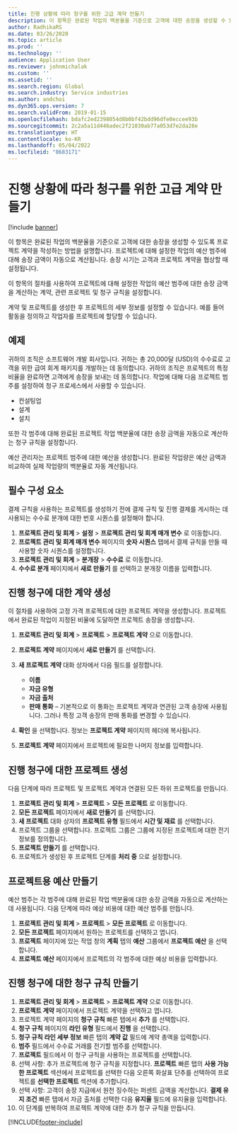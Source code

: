 ```yaml
---
title: 진행 상황에 따라 청구를 위한 고급 계약 만들기
description: 이 항목은 완료된 작업의 백분율을 기준으로 고객에 대한 송장을 생성할 수 있도록 프로젝트 계약을 작성하는 방법을 설명합니다.
author: RadhikaRS
ms.date: 03/26/2020
ms.topic: article
ms.prod: ''
ms.technology: ''
audience: Application User
ms.reviewer: johnmichalak
ms.custom: ''
ms.assetid: ''
ms.search.region: Global
ms.search.industry: Service industries
ms.author: andchoi
ms.dyn365.ops.version: 7
ms.search.validFrom: 2019-01-15
ms.openlocfilehash: bdafc2ed2398054d8b0bf42bdd96dfe0eccee93b
ms.sourcegitcommit: 2c2a5a11d446adec2f21030ab77a053d7e2da28e
ms.translationtype: HT
ms.contentlocale: ko-KR
ms.lasthandoff: 05/04/2022
ms.locfileid: "8683171"
---
```

# <a name="create-advanced-contracts-for-billing-based-on-progress"></a>진행 상황에 따라 청구를 위한 고급 계약 만들기
[!include [banner](../includes/banner.md)]

이 항목은 완료된 작업의 백분율을 기준으로 고객에 대한 송장을 생성할 수 있도록 프로젝트 계약을 작성하는 방법을 설명합니다. 프로젝트에 대해 설정한 작업의 예산 범주에 대해 송장 금액이 자동으로 계산됩니다. 송장 시기는 고객과 프로젝트 계약을 협상할 때 설정됩니다.

이 항목의 절차를 사용하여 프로젝트에 대해 설정한 작업의 예산 범주에 대한 송장 금액을 계산하는 계약, 관련 프로젝트 및 청구 규칙을 설정합니다.

계약 및 프로젝트를 생성한 후 프로젝트의 세부 정보를 설정할 수 있습니다. 예를 들어 활동을 정의하고 작업자를 프로젝트에 할당할 수 있습니다.

## <a name="example"></a>예제

귀하의 조직은 소프트웨어 개발 회사입니다. 귀하는 총 20,000달 (USD)의 수수료로 고객을 위한 급여 회계 패키지를 개발하는 데 동의합니다. 귀하의 조직은 프로젝트의 특정 비율을 완료하면 고객에게 송장을 보내는 데 동의합니다. 작업에 대해 다음 프로젝트 범주를 설정하여 청구 프로세스에서 사용할 수 있습니다.

- 컨설팅업
- 설계
- 설치

또한 각 범주에 대해 완료된 프로젝트 작업 백분율에 대한 송장 금액을 자동으로 계산하는 청구 규칙을 설정합니다.

예산 관리자는 프로젝트 범주에 대한 예산을 생성합니다. 완료된 작업량은 예산 금액과 비교하여 실제 작업량의 백분율로 자동 계산됩니다.

## <a name="prerequisites"></a>필수 구성 요소

결제 규칙을 사용하는 프로젝트를 생성하기 전에 결제 규칙 및 진행 결제를 게시하는 데 사용되는 수수료 분개에 대한 번호 시퀀스를 설정해야 합니다.

1. **프로젝트 관리 및 회계** \> **설정** \> **프로젝트 관리 및 회계 매개 변수** 로 이동합니다.
2. **프로젝트 관리 및 회계 매개 변수** 페이지의 **숫자 시퀀스** 탭에서 결제 규칙을 만들 때 사용할 숫자 시퀀스를 설정합니다.
3. **프로젝트 관리 및 회계** \> **분개장** \> **수수료** 로 이동합니다.
4. **수수료 분개** 페이지에서 **새로 만들기** 를 선택하고 분개장 이름을 입력합니다.

## <a name="create-a-contract-for-progress-billings"></a>진행 청구에 대한 계약 생성

이 절차를 사용하여 고정 가격 프로젝트에 대한 프로젝트 계약을 생성합니다. 프로젝트에서 완료된 작업이 지정된 비율에 도달하면 프로젝트 송장을 생성합니다.

1. **프로젝트 관리 및 회계** \> **프로젝트** \> **프로젝트 계약** 으로 이동합니다.
2. **프로젝트 계약** 페이지에서 **새로 만들기** 를 선택합니다.
3. **새 프로젝트 계약** 대화 상자에서 다음 필드를 설정합니다.

    - **이름**
    - **자금 유형**
    - **자금 출처**
    - **판매 통화** – 기본적으로 이 통화는 프로젝트 계약과 연관된 고객 송장에 사용됩니다. 그러나 특정 고객 송장의 판매 통화를 변경할 수 있습니다.

4. **확인** 을 선택합니다. 정보는 **프로젝트 계약** 페이지의 헤더에 복사됩니다.
5. **프로젝트 계약** 페이지에서 프로젝트에 필요한 나머지 정보를 입력합니다.

## <a name="create-a-project-for-progress-billings"></a>진행 청구에 대한 프로젝트 생성

다음 단계에 따라 프로젝트 및 프로젝트 계약과 연결된 모든 하위 프로젝트를 만듭니다.

1. **프로젝트 관리 및 회계** \> **프로젝트** \> **모든 프로젝트** 로 이동합니다.
2. **모든 프로젝트** 페이지에서 **새로 만들기** 를 선택합니다.
3. **새 프로젝트** 대화 상자의 **프로젝트 유형** 필드에서 **시간 및 재료** 를 선택합니다.
4. 프로젝트 그룹을 선택합니다. 프로젝트 그룹은 그룹에 지정된 프로젝트에 대한 전기 정보를 정의합니다.
5. **프로젝트 만들기** 를 선택합니다.
6. 프로젝트가 생성된 후 프로젝트 단계를 **처리 중** 으로 설정합니다.

## <a name="create-a-budget-for-a-project"></a>프로젝트용 예산 만들기

예산 범주는 각 범주에 대해 완료된 작업 백분율에 대한 송장 금액을 자동으로 계산하는 데 사용됩니다. 다음 단계에 따라 예상 비용에 대한 예산 범주를 만듭니다.

1. **프로젝트 관리 및 회계** \> **프로젝트** \> **모든 프로젝트** 로 이동합니다.
2. **모든 프로젝트** 페이지에서 원하는 프로젝트를 선택하고 엽니다.
3. **프로젝트** 페이지에 있는 작업 창의 **계획** 탭의 **예산** 그룹에서 **프로젝트 예산** 을 선택합니다.
4. **프로젝트 예산** 페이지에서 프로젝트의 각 범주에 대한 예상 비용을 입력합니다.

## <a name="create-billing-rules-for-progress-billings"></a>진행 청구에 대한 청구 규칙 만들기

1. **프로젝트 관리 및 회계** \> **프로젝트** \> **프로젝트 계약** 으로 이동합니다.
2. **프로젝트 계약** 페이지에서 프로젝트 계약을 선택하고 엽니다.
3. 프로젝트 계약 페이지의 **청구 규칙** 빠른 탭에서 **추가** 를 선택합니다.
4. **청구 규칙** 페이지의 **라인 유형** 필드에서 **진행** 을 선택합니다.
5. **청구 규칙 라인 세부 정보** 빠른 탭의 **계약 값** 필드에 계약 총액을 입력합니다.
6. **범주** 필드에서 수수료 거래를 전기할 범주를 선택합니다.
7. **프로젝트** 필드에서 이 청구 규칙을 사용하는 프로젝트를 선택합니다.
8. 선택 사항: 추가 프로젝트에 청구 규칙을 지정합니다. **프로젝트** 빠른 탭의 **사용 가능한 프로젝트** 섹션에서 프로젝트를 선택한 다음 오른쪽 화살표 단추를 선택하여 프로젝트를 **선택한 프로젝트** 섹션에 추가합니다.
9. 선택 사항: 고객이 송장 지급에서 원천 징수하는 퍼센트 금액을 계산합니다. **결제 유지 조건** 빠른 탭에서 자금 출처를 선택한 다음 **유지율** 필드에 유지율을 입력합니다.
10. 이 단계를 반복하여 프로젝트 계약에 대한 추가 청구 규칙을 만듭니다.


[!INCLUDE[footer-include](../includes/footer-banner.md)]